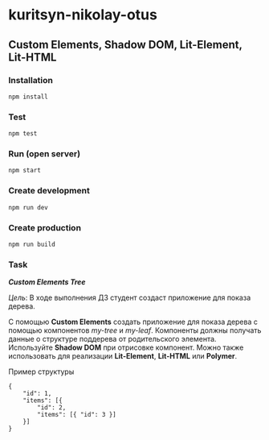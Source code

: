 # kuritsyn-nikolay-otus
## Custom Elements, Shadow DOM, Lit-Element, Lit-HTML

### Installation

```
npm install
```
### Test

```
npm test
```
### Run (open server)

```
npm start
```

### Create development

```
npm run dev
```

### Create production

```
npm run build
```

### Task

***Custom Elements Tree***

*Цель*: В ходе выполнения ДЗ студент создаст приложение для показа дерева.

С помощью **Custom Elements** создать приложение для показа дерева с помощью компонентов *my-tree* и *my-leaf*. Компоненты должны получать данные о структуре поддерева от родительского элемента. Используйте **Shadow DOM** при отрисовке компонент. Можно также использовать для реализации **Lit-Element**, **Lit-HTML** или **Polymer**.

Пример структуры
```
{
	"id": 1,
	"items": [{
		"id": 2,
		"items": [{ "id": 3 }]
	}]
}
```